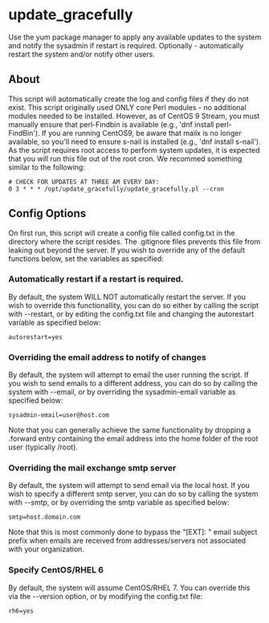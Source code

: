 # update_gracefully

Use the yum package manager to apply any available updates to the system and notify the sysadmin if restart is required.  Optionally - automatically restart the 
system and/or notify other users.

## About

This script will automatically create the log and config files if they do not exist.  This script originally used ONLY core Perl modules - no additional modules 
needed to be installed. However, as of CentOS 9 Stream, you must manually ensure that perl-Findbin is available (e.g., 'dnf install perl-FindBin'). If you are 
running CentOS9, be aware that mailx is no longer available, so you'll need to ensure s-nail is installed (e.g., 'dnf install s-nail'). As the script requires root 
access to perform system updates, it is expected that you will run this file out of the root cron.  We recommed something similar to the following:

```
# CHECK FOR UPDATES AT THREE AM EVERY DAY:
0 3 * * * /opt/update_gracefully/update_gracefully.pl --cron
```

## Config Options

On first run, this script will create a config file called config.txt in the directory where the script resides.  The .gitignore files prevents this file from 
leaking out beyond the server.  If you wish to override any of the default functions below, set the variables as specified:

### Automatically restart if a restart is required.

By default, the system WILL NOT automatically restart the server.  If you wish to override this functionallity, you can do so either by calling the script with 
--restart, or by editing the config.txt file and changing the autorestart variable as specified below:

```
autorestart=yes
```

### Overriding the email address to notify of changes

By default, the system will attempt to email the user running the script.  If you wish to send emails to a 
different address, you can do so by calling the system with --email, or by overriding the sysadmin-email 
variable as specified below:

```
sysadmin-email=user@host.com
```

Note that you can generally achieve the same functionality by dropping a .forward entry containing the email address into the home folder of the root user 
(typically /root).

### Overriding the mail exchange smtp server 

By default, the system will attempt to send email via the local host.  If you wish to specify a different 
smtp server, you can do so by calling the system with --smtp, or by overriding the smtp variable as 
specified below:
```
smtp=host.domain.com
```

Note that this is most commonly done to bypass the "[EXT]: " email subject prefix when emails are received from 
addresses/servers not associated with your organization.

### Specify CentOS/RHEL 6

By default, the system will assume CentOS/RHEL 7.  You can override this via the --version option, or by modifying the config.txt file:
```
rh6=yes
```

